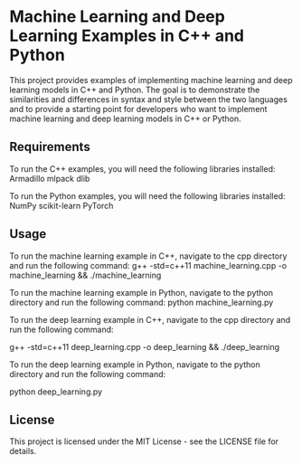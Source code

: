# Machine Learning and Deep Learning Examples in C++ and Python
This project provides examples of implementing machine learning and deep learning models in C++ and Python. The goal is to demonstrate the similarities and differences in syntax and style between the two languages and to provide a starting point for developers who want to implement machine learning and deep learning models in C++ or Python.

## Requirements
To run the C++ examples, you will need the following libraries installed:
Armadillo mlpack
dlib

To run the Python examples, you will need the following libraries installed:
NumPy
scikit-learn
PyTorch

## Usage
To run the machine learning example in C++, navigate to the cpp directory and run the following command: 
g++ -std=c++11 machine_learning.cpp -o machine_learning && ./machine_learning

To run the machine learning example in Python, navigate to the python directory and run the following command:
python machine_learning.py 

To run the deep learning example in C++, navigate to the cpp directory and run 
the following command: 

g++ -std=c++11 deep_learning.cpp -o deep_learning && ./deep_learning                            

To run the deep learning example in Python, navigate to the python directory and run the following command:

python deep_learning.py                     

## License
This project is licensed under the MIT License - see the LICENSE file for details.




